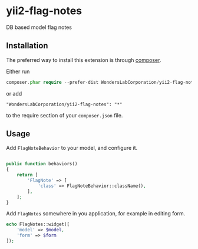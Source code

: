 # yii2-flag-notes
DB based model flag notes

Installation
------------

The preferred way to install this extension is through [composer](http://getcomposer.org/download/).

Either run

```php 
composer.phar require --prefer-dist WondersLabCorporation/yii2-flag-notes "*"
```

or add

```
"WondersLabCorporation/yii2-flag-notes": "*"
```

to the require section of your `composer.json` file.

Usage
------------

Add `FlagNoteBehavior` to your model, and configure it.

```php

public function behaviors()
{
    return [
        'FlagNote' => [
            'class' => FlagNoteBehavior::className(),
        ],
    ];
}
```

Add `FlagNotes` somewhere in you application, for example in editing form.

```php
echo FlagNotes::widget([
    'model' => $model,
    'form' => $form
]);
```